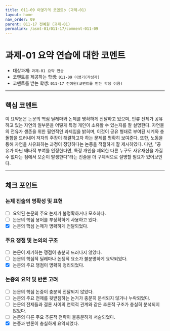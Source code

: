 ```yaml
---
title: 011-09 이영기의 코멘트b (과제-01) 
layout: home
nav_order: 09
parent: 011-17 전예원 (과제-01)
permalink: /asmt-01/011-17/comment-011-09
---
```


# 과제-01 요약 연습에 대한 코멘트

- 대상과제: `과제-01 요약 연습`
- 코멘트를 제공하는 학생: `011-09 이영기(작성자)` 
- 코멘트를 받는 학생: `011-17 전예원(코멘트를 받는 학생 이름)` 

---

## 핵심 코멘트


이 요약문은 논문의 핵심 딜레마와 논제를 명확하게 전달하고 있으며, 인류 전체가 공유하고 있는 자연의 일부분을 어떻게 특정 개인이 소유할 수 있는지를 잘 설명한다. 자연물의 전유가 생존을 위한 필연적인 과제임을 밝히며, 이것이 공유 형태로 부여된 세계와 충돌함을 드러내어 저자의 주장이 해결하고자 하는 문제를 명확히 보여준다. 또한, 노동을 통해 자연을 사유화하는 과정이 정당하다는 논증을 적절하게 잘 제시하였다. 다만, "공유가 아닌 배타적 부여를 인정한다면, 특정 개인을 제외한 다른 누구도 사유재산을 가질 수 없다는 점에서 모순이 발생한다"라는 진술을 더 구체적으로 설명할 필요가 있어보인다.

---

## 체크 포인트

### 논제 진술의 명확성 및 표현  
- [ ] 요약된 논문의 주요 논제가 불명확하거나 모호하다.  
- [ ] 논문의 핵심 용어를 부정확하게 사용하고 있다.  
- [x] 논문의 핵심 논제가 명확하게 전달되었다.  

### 주요 쟁점 및 논의의 구조  
- [ ] 논문이 제기하는 쟁점이 충분히 드러나지 않았다.  
- [ ] 논문의 핵심적 딜레마나 논쟁적 요소가 불분명하게 요약되었다.  
- [x] 논문의 주요 쟁점이 명확히 정리되었다.  

### 논증의 요약 및 반론 고려  
- [ ] 논문의 핵심 논증이 충분히 전달되지 않았다.  
- [ ] 논문의 주요 전제를 뒷받침하는 논거가 충분히 분석되지 않거나 누락되었다.  
- [ ] 논문의 전제들과 결론 사이의 연역적 관계와 같은 추론적 구조가 충실히 분석되지 않았다.  
- [ ] 논문의 다른 주요 추론적 전략이 불충분하게 서술되었다.
- [x] 논증과 반론이 충실하게 요약되었다. 
